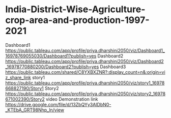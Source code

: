 # India-District-Wise-Agriculture-crop-area-and-production-1997-2021
Dashboard1 https://public.tableau.com/app/profile/priya.dharshini2050/viz/Dashboard1_16978769055030/Dashboard1?publish=yes
Dashboard2 https://public.tableau.com/app/profile/priya.dharshini2050/viz/Dashboard2_16978770880200/Dashboard2?publish=yes
Dashboard3 https://public.tableau.com/shared/C8YXBXZNR?:display_count=n&:origin=viz_share_link
story1 https://public.tableau.com/app/profile/priya.dharshini2050/viz/story1_16978668827190/Story1
Story2 https://public.tableau.com/app/profile/priya.dharshini2050/viz/story2_16978671002390/Story2
video Demonstration link https://drive.google.com/file/d/13ZbQYy3AIDbN0-_KTEbA_GRT98Nhp_ln/view
